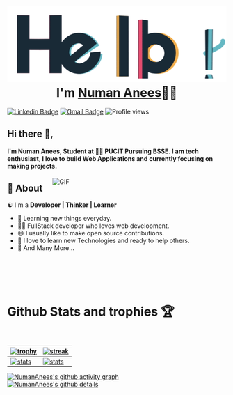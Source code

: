 <!-- <img src="https://github.com/NumanAnees/NumanAnees/blob/master/hello.gif" alt = "hello" width="40px" height="40px"> -->
<h1 align="center"> <img src="https://github.com/dheerajkotwani/dheerajkotwani/blob/master/hello.gif" alt="hello-gif"> <br >I'm <a href="https://www.linkedin.com/in/numananees/">Numan Anees</a>👨‍💻</h1>
<!-- # Numan Anees 👨‍💻 -->

[![Linkedin Badge](https://img.shields.io/badge/NumanAnees-30302f?style=flat&logo=linkedin)](https://www.linkedin.com/in/numananees/)
[![Gmail Badge](https://img.shields.io/badge/numananees44@gmail.com-30302f?style=flat&logo=Gmail&logoColor=white)](mailto:numananees44@gmail.com)
![Profile views](https://komarev.com/ghpvc/?username=NumanAnees&label=PROFILE+VIEWS&style=plastic&color=blue)


## Hi there 👋,           
#### I'm Numan Anees, Student at 👨‍💻 PUCIT Pursuing BSSE.  I am tech enthusiast, I love to build Web Applications and currently focusing on making projects.  

<img align="right" alt="GIF" src="https://i.pinimg.com/originals/e4/26/70/e426702edf874b181aced1e2fa5c6cde.gif" width="400px" />

## 🧐 About
☯ I'm a **Developer | Thinker | Learner**
- 🌱 Learning new things everyday.
- 👨‍💻 FullStack developer who loves web development.
- 😄 I usually like to make open source contributions.
- 🌱 I love to learn new Technologies and ready to help others.
- 👯 And Many More...

<br><br>

<br>
<h1 align="left">Github Stats and trophies 🏆 </h1>
<br>

| [![trophy](https://github-readme-streak-stats.herokuapp.com/?user=NumanAnees&theme=blueberry)](https://github-readme-streak-stats.herokuapp.com/?user=NumanAnees) | [![streak](https://github-profile-trophy.vercel.app/?username=NumanAnees&theme=blueberry&no-bg=true&row=2&column=3&margin-w=15&margin-h=15)](https://github-profile-trophy.vercel.app/?username=NumanAnees) | 
------------ | -------------
[![stats](https://github-readme-stats.vercel.app/api/top-langs?username=NumanAnees&show_icons=true&locale=en&layout=compact&theme=blueberry)](https://github-readme-stats.vercel.app/api/top-langs?username=NumanAnees) | [![stats](https://github-readme-stats.vercel.app/api?username=NumanAnees&count_private=true&show_icons=true&locale=en&theme=blueberry)](https://github-readme-stats.vercel.app/api?username=NumanAnees&count_private=true)

[![NumanAnees's github activity graph](https://activity-graph.herokuapp.com/graph?username=NumanAnees&theme=github&count_private=true&area=true&hide_border=true)](https://activity-graph.herokuapp.com/graph?username=NumanAnees&theme=github&count_private=true)
<br>
[![NumanAnees's github details](https://github-profile-summary-cards.vercel.app/api/cards/profile-details?username=NumanAnees&theme=github_dark)](https://github-profile-summary-cards.vercel.app/api/cards/profile-details?username=NumanAnees&theme=github_dark)


